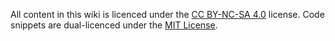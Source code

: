 All content in this wiki is licenced under the [CC BY-NC-SA 4.0](https://creativecommons.org/licenses/by-nc-sa/4.0/) license. Code snippets are dual-licenced under the [MIT License](https://github.com/lachlanmcdonald/magicavoxel-shaders/blob/master/LICENSE.md).